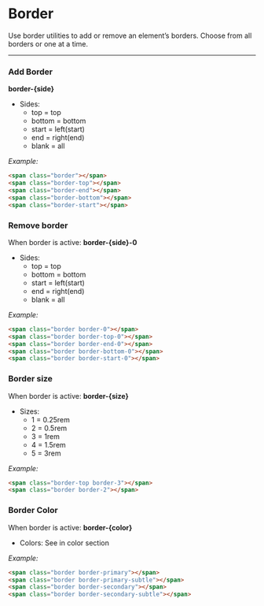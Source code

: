 # Border

Use border utilities to add or remove an element’s borders. Choose from all borders or one at a time.

---

### Add Border

**border-{side}**

- Sides:
    - top = top
    - bottom = bottom
    - start = left(start)
    - end = right(end)
    - blank = all

*Example:*

```html	
<span class="border"></span>
<span class="border-top"></span>
<span class="border-end"></span>
<span class="border-bottom"></span>
<span class="border-start"></span>
```

### Remove border

When border is active: **border-{side}-0**

- Sides:
    - top = top
    - bottom = bottom
    - start = left(start)
    - end = right(end)
    - blank = all

*Example:*

```html	
<span class="border border-0"></span>
<span class="border border-top-0"></span>
<span class="border border-end-0"></span>
<span class="border border-bottom-0"></span>
<span class="border border-start-0"></span>
```

### Border size

When border is active: **border-{size}**

- Sizes:
    - 1 = 0.25rem
    - 2 = 0.5rem
    - 3 = 1rem
    - 4 = 1.5rem
    - 5 = 3rem 

*Example:*

```html	
<span class="border-top border-3"></span>
<span class="border border-2"></span>
```

### Border Color

When border is active: **border-{color}**

- Colors: See in color section

*Example:*

```html		
<span class="border border-primary"></span>
<span class="border border-primary-subtle"></span>
<span class="border border-secondary"></span>
<span class="border border-secondary-subtle"></span>
```